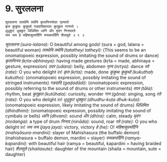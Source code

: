 # 9. सुरललना

```
सुरललना ततथेयि तथेयि कृताभिनयोदर नृत्यरते
कृत कुकुथः कुकुथो गडदादिकताल कुतूहल गानरते ।
धुधुकुट धुक्कुट धिंधिमित ध्वनि धीर मृदंग निनादरते
जय जय हे महिषासुरमर्दिनि रम्यकपर्दिनि शैलसुते ॥ ९ ॥
```


*सुरललना (sura-lalana):* O beautiful among gods! (sura = god, lalana = beautiful woman)
*ततथेयि तथेयि (tatatheyi tatheyi):* (This seems to be an onomatopoeic expression, possibly imitating the sound of drums or dance)
*कृताभिनय (kṛta-abhinaya):* having made gestures (kṛta = made, abhinaya = gesture, expression)
*उदर (udara):* belly, abdomen
*नृत्य (nṛtya):* dance
*रते (rate):* O you who delight in!
*कृत (kṛta):* made, done
*कुकुथः कुकुथो (kukuthaḥ kukutho):* (onomatopoeic expression, possibly imitating the sound of stringed instruments)
*गडदादि (gaḍadādi):* (onomatopoeic expression, possibly referring to the sound of drums or other instruments)
*ताल (tāla):* rhythm, beat
*कुतूहल (kutūhala):* curiosity, wonder
*गान (gāna):* singing, song
*रते (rate):* O you who delight in!
*धुधुकुट धुक्कुट (dhudhu-kuṭa dhuk-kuṭa):* (onomatopoeic expression, likely imitating the sound of drums)
*धिंधिमित (dhindhimi):* (onomatopoeic expression, possibly imitating the sound of cymbals or bells)
*ध्वनि (dhvani):* sound
*धीर (dhīra):* calm, steady
*मृदंग (mṛdaṅga):* a type of drum
*निनाद (nināda):* sound, roar
*रते (rate):* O you who delight in!
*जय जय (jaya jaya):* victory, victory
*हे (he):* O!
*महिषासुरमर्दिनि (mahiṣāsura-mardini):* slayer of Mahishasura (the buffalo demon) (mahishasura = buffalo demon, mardini = slayer)
*रम्यकपर्दिनि (ramya-kapardini):* with beautiful hair (ramya = beautiful, kapardini = having braided hair)
*शैलसुते (shailasute):* daughter of the mountain (shaila = mountain, sute = daughter)



